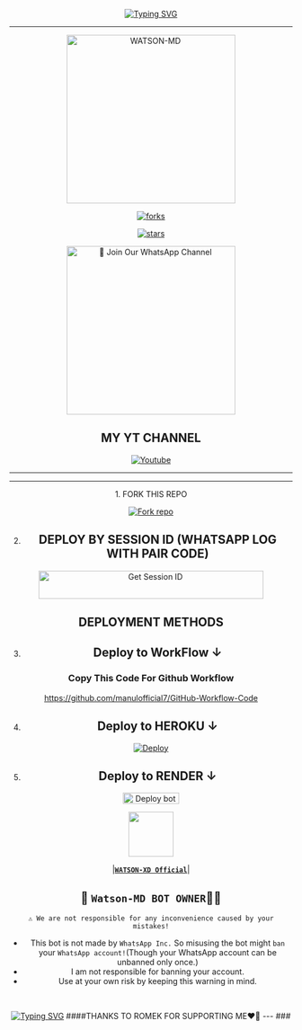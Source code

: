 <p align="center">
<a href="https://git.io/typing-svg"><img src="https://readme-typing-svg.demolab.com?font=EB+Garamond&weight=800&size=28&duration=4000&pause=1000&random=false&width=435&lines=WELCOME+TO+WATSON-MD;MULTI-DEVICE+WHATSAPP+BOT;DEVELOPED+BY;WATSON-XD+OFFICIAL." alt="Typing SVG" /></a>

 
  
<div align="center">
</p

<hr>

<hr>

<p align="center">
  <a href="https://youtu.be/@watsonFOURPENCE-hq9ks">
    <img alt="WATSON-MD" height="300" src="https://telegra.ph/file/b7ae2db82899be94fb9c0.jpg">

    

![forks](https://img.shields.io/github/forks/WATSON-XD2/Watson-MD-Bot-V7?label=Forks&style=social)

![stars](https://img.shields.io/github/stars/WATSON-XD2/Watson-MD-Bot-V7?style=social)




<a href="https://telegra.ph/file/b7ae2db82899be94fb9c0.jpg"><img src="https://img.shields.io/badge/%E2%9D%A4%EF%B8%8F%E2%80%8D%20Join%20Our%20WhatsApp%20Channel%F0%9F%91%A8%E2%80%8D%F0%9F%92%BB-green" alt="📎 Join Our WhatsApp Channel" width="300"></a>



## MY YT CHANNEL

[![Youtube](https://telegra.ph/file/eebe86c26e98ffeae39ea.jpg)](https://youtube.com/@watsonFOURPENCE-hq9ks) 

</details>





<hr>

<hr>
1. FORK THIS REPO


<a href='https://github.com/WATSON-XD2/Watson-MD-Bot-V7/fork' target="_blank"><img alt='Fork repo' src='https://img.shields.io/badge/Fork This Repo-black?style=for-the-badge&logo=git&logoColor=white'/></a>


2. ## DEPLOY BY SESSION ID (WHATSAPP LOG WITH PAIR CODE)

<a href='https://mr-manul-official-web.vercel.app/' target="_blank"><img alt='Get Session ID' src='https://img.shields.io/badge/%F0%9F%9A%80%EF%B8%8F%E2%80%8D%20-%F0%9F%93%8B%20%20PAIR%20CODE%20WEB%F0%9F%91%A8%E2%80%8D%F0%9F%92%BB-blue' width="400" height="50" alt="Deploy bot"/></a>

## DEPLOYMENT METHODS

3. ## Deploy to WorkFlow ↓

### Copy This Code For Github Workflow 

https://github.com/manulofficial7/GitHub-Workflow-Code

4. ## Deploy to HEROKU ↓

[![Deploy](https://www.herokucdn.com/deploy/button.svg)](https://heroku.com/deploy?template=https://github.com/WATSON-XD2/Watson-MD-Bot-V7)

5. ## Deploy to RENDER ↓

<a href="https://dashboard.render.com/" target="blank"><img align="center" src="https://telegra.ph/file/c15e952f017c10e12f431.jpg" width="100" height="20" alt="Deploy bot"/></a>



   <a href="https://github.com/WATSON-XD2/"><img src="https://telegra.ph/file/b7ae2db82899be94fb9c0.jpg" width=80 height=80></a>   

|**[`WATSON-XD Official`](https://github.com/WATSON-XD2)**|


## 👑 `Watson-MD BOT OWNER`👨‍💻 

`⚠️ We are not responsible for any inconvenience caused by your mistakes!`

- This bot is not made by `WhatsApp Inc.` So misusing the bot might `ban` your `WhatsApp account!`(Though your WhatsApp account can be unbanned only once.)
- I am not responsible for banning your account.
- Use at your own risk by keeping this warning in mind.
 <br>
 </p>
    <p align="center">
<a href="https://git.io/typing-svg"><img src="https://readme-typing-svg.demolab.com?font=EB+Garamond&weight=800&size=28&duration=4000&pause=1000&random=false&width=435&lines=THANKS+ALL+USE+MY+BOT;Watson-MD" alt="Typing SVG" /></a>
 ####THANKS TO ROMEK FOR SUPPORTING ME❤️🤝
---
###
